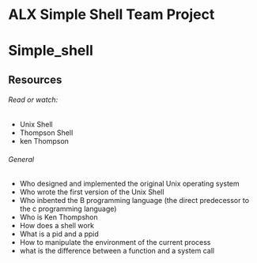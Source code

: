 # ALX Simple Shell Team Project
# Simple_shell
## Resources
###### Read or watch:
- Unix Shell
- Thompson Shell
- ken Thompson
###### General
- Who designed and implemented the original Unix operating system
- Who wrote the first version of the Unix Shell
- Who inbented the B programming language (the direct predecessor to the c programming language)
- Who is Ken Thompshon
- How does a shell work
- What is a pid and a ppid
- How to manipulate the environment of the current process
- what is the difference between a function and a system call

